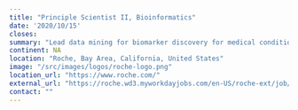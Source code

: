 ```yaml
---
title: "Principle Scientist II, Bioinformatics"
date: '2020/10/15'
closes: 
summary: "Lead data mining for biomarker discovery for medical conditions of interest. Develop Agile Assay Design (AAD) tools for qPCR tests. NGS data analysis tools and/or workflows. Use these tools & workflows for R&D projects. Deploy these tools on Roche intranet (Galaxy) and train scientists to use them."
continent: NA
location: "Roche, Bay Area, California, United States"
image: "/src/images/logos/roche-logo.png"
location_url: "https://www.roche.com/"
external_url: "https://roche.wd3.myworkdayjobs.com/en-US/roche-ext/job/Pleasanton/Principle-Scientist-II--Bioinformatics_202010-126228-1"
contact: ""
---
```

